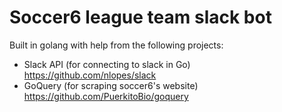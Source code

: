 # Soccer6 league team slack bot
Built in golang with help from the following projects:
- Slack API (for connecting to slack in Go) https://github.com/nlopes/slack
- GoQuery (for scraping soccer6's website) https://github.com/PuerkitoBio/goquery
